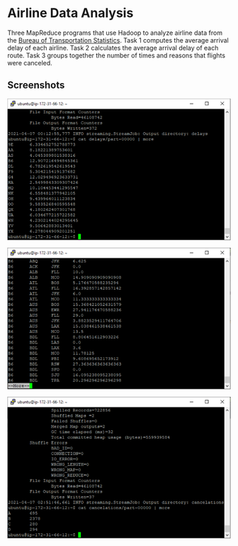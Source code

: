 # Airline Data Analysis

Three MapReduce programs that use Hadoop to analyze airline data from the [Bureau of Transportation Statistics](https://www.transtats.bts.gov/DL_SelectFields.asp?gnoyr_VQ=FGJ&QO_fu146_anzr=b0-gvzr). Task 1 computes the average arrival delay of each airline. Task 2 calculates the average arrival delay of each route. Task 3 groups together the number of times and reasons that flights were canceled.

## Screenshots

![task1](https://github.com/awolffromspace/airline-analysis/blob/master/screenshots/task1.png?raw=true)

![task2](https://github.com/awolffromspace/airline-analysis/blob/master/screenshots/task2.png?raw=true)

![task3](https://github.com/awolffromspace/airline-analysis/blob/master/screenshots/task3.png?raw=true)
